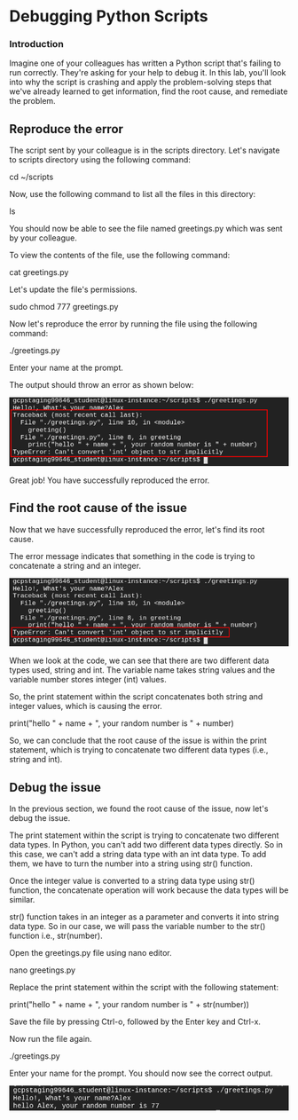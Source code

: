 # Debugging Python Scripts

### Introduction

Imagine one of your colleagues has written a Python script that's failing to run correctly. They're asking for your help to debug it. In this lab, you'll look into why the script is crashing and apply the problem-solving steps that we've already learned to get information, find the root cause, and remediate the problem.

## Reproduce the error
The script sent by your colleague is in the scripts directory. Let's navigate to scripts directory using the following command:

cd ~/scripts

Now, use the following command to list all the files in this directory:

ls

You should now be able to see the file named greetings.py which was sent by your colleague.

To view the contents of the file, use the following command:

cat greetings.py

Let's update the file's permissions.

sudo chmod 777 greetings.py

Now let's reproduce the error by running the file using the following command:

./greetings.py

Enter your name at the prompt.

The output should throw an error as shown below:

![Alt_txt](https://github.com/AnnieChen1130/Google-IT-Automation-with-Python/blob/main/Course4-Troubleshooting-and-Debugging-Techniques/Lab1-Debugging-Python-Scripts/image/1.png)

Great job! You have successfully reproduced the error.

## Find the root cause of the issue
Now that we have successfully reproduced the error, let's find its root cause.

The error message indicates that something in the code is trying to concatenate a string and an integer.

![Alt_txt](https://github.com/AnnieChen1130/Google-IT-Automation-with-Python/blob/main/Course4-Troubleshooting-and-Debugging-Techniques/Lab1-Debugging-Python-Scripts/image/2.png)

When we look at the code, we can see that there are two different data types used, string and int. The variable name takes string values and the variable number stores integer (int) values.

So, the print statement within the script concatenates both string and integer values, which is causing the error.

print("hello " + name + ", your random number is " + number)

So, we can conclude that the root cause of the issue is within the print statement, which is trying to concatenate two different data types (i.e., string and int).

## Debug the issue
In the previous section, we found the root cause of the issue, now let's debug the issue.

The print statement within the script is trying to concatenate two different data types. In Python, you can't add two different data types directly. So in this case, we can't add a string data type with an int data type. To add them, we have to turn the number into a string using str() function.

Once the integer value is converted to a string data type using str() function, the concatenate operation will work because the data types will be similar.

str() function takes in an integer as a parameter and converts it into string data type. So in our case, we will pass the variable number to the str() function i.e., str(number).

Open the greetings.py file using nano editor.

nano greetings.py

Replace the print statement within the script with the following statement:

  print("hello " + name + ", your random number is " + str(number))

Save the file by pressing Ctrl-o, followed by the Enter key and Ctrl-x.

Now run the file again.

./greetings.py

Enter your name for the prompt. You should now see the correct output.

![Alt_txt](https://github.com/AnnieChen1130/Google-IT-Automation-with-Python/blob/main/Course4-Troubleshooting-and-Debugging-Techniques/Lab1-Debugging-Python-Scripts/image/3.png)
